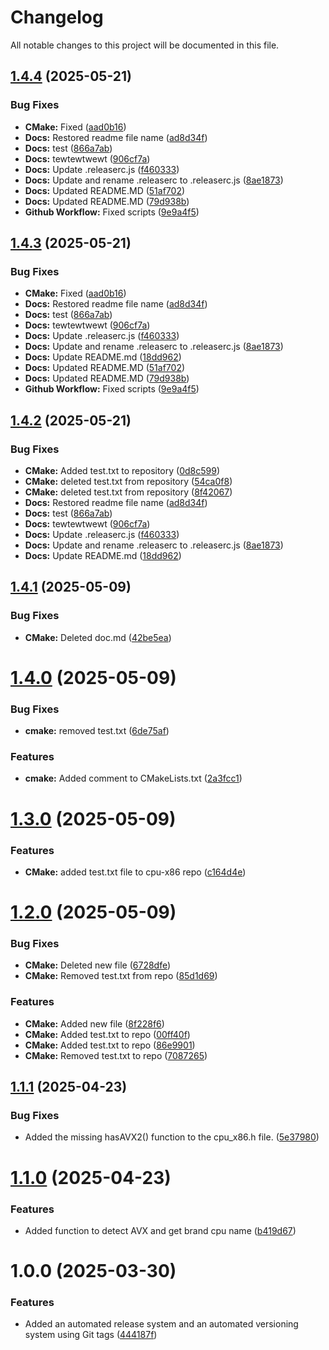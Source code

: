 # Changelog

All notable changes to this project will be documented in this file.

## [1.4.4](https://github.com/MarcinOstrowskiB3D/cpu-x86/compare/v1.4.3...v1.4.4) (2025-05-21)


### Bug Fixes

* **CMake:** Fixed ([aad0b16](https://github.com/MarcinOstrowskiB3D/cpu-x86/commit/aad0b161a042d352ea374b1a874c523cfc0a121c))
* **Docs:** Restored readme file name ([ad8d34f](https://github.com/MarcinOstrowskiB3D/cpu-x86/commit/ad8d34f68f676762ef049bdc6dfca370f9cf8e7d))
* **Docs:** test ([866a7ab](https://github.com/MarcinOstrowskiB3D/cpu-x86/commit/866a7ab35149e09fa731c8cd66f87c0e53bca332))
* **Docs:** tewtewtwewt ([906cf7a](https://github.com/MarcinOstrowskiB3D/cpu-x86/commit/906cf7a94700cc62fd214441b1be4923df98d3f8))
* **Docs:** Update .releaserc.js ([f460333](https://github.com/MarcinOstrowskiB3D/cpu-x86/commit/f4603334e7cd9c08e952f80713450a1b2154e939))
* **Docs:** Update and rename .releaserc to .releaserc.js ([8ae1873](https://github.com/MarcinOstrowskiB3D/cpu-x86/commit/8ae187321ed1a4b108ceb3c3142f9776ff8a1a8f))
* **Docs:** Updated README.MD ([51af702](https://github.com/MarcinOstrowskiB3D/cpu-x86/commit/51af7029bb3dff7427319c74713b13a40b6fc1d8))
* **Docs:** Updated README.MD ([79d938b](https://github.com/MarcinOstrowskiB3D/cpu-x86/commit/79d938b0cd8f8774e0fcc9d9dbd2337282fb2bc5))
* **Github Workflow:** Fixed scripts ([9e9a4f5](https://github.com/MarcinOstrowskiB3D/cpu-x86/commit/9e9a4f522fdb789830de8492729e39f85440da11))

## [1.4.3](https://github.com/MarcinOstrowskiB3D/cpu-x86/compare/v1.4.2...v1.4.3) (2025-05-21)


### Bug Fixes

* **CMake:** Fixed ([aad0b16](https://github.com/MarcinOstrowskiB3D/cpu-x86/commit/aad0b161a042d352ea374b1a874c523cfc0a121c))
* **Docs:** Restored readme file name ([ad8d34f](https://github.com/MarcinOstrowskiB3D/cpu-x86/commit/ad8d34f68f676762ef049bdc6dfca370f9cf8e7d))
* **Docs:** test ([866a7ab](https://github.com/MarcinOstrowskiB3D/cpu-x86/commit/866a7ab35149e09fa731c8cd66f87c0e53bca332))
* **Docs:** tewtewtwewt ([906cf7a](https://github.com/MarcinOstrowskiB3D/cpu-x86/commit/906cf7a94700cc62fd214441b1be4923df98d3f8))
* **Docs:** Update .releaserc.js ([f460333](https://github.com/MarcinOstrowskiB3D/cpu-x86/commit/f4603334e7cd9c08e952f80713450a1b2154e939))
* **Docs:** Update and rename .releaserc to .releaserc.js ([8ae1873](https://github.com/MarcinOstrowskiB3D/cpu-x86/commit/8ae187321ed1a4b108ceb3c3142f9776ff8a1a8f))
* **Docs:** Update README.md ([18dd962](https://github.com/MarcinOstrowskiB3D/cpu-x86/commit/18dd962f67954ea8ec715327cc2f3aed1ad584e0))
* **Docs:** Updated README.MD ([51af702](https://github.com/MarcinOstrowskiB3D/cpu-x86/commit/51af7029bb3dff7427319c74713b13a40b6fc1d8))
* **Docs:** Updated README.MD ([79d938b](https://github.com/MarcinOstrowskiB3D/cpu-x86/commit/79d938b0cd8f8774e0fcc9d9dbd2337282fb2bc5))
* **Github Workflow:** Fixed scripts ([9e9a4f5](https://github.com/MarcinOstrowskiB3D/cpu-x86/commit/9e9a4f522fdb789830de8492729e39f85440da11))

## [1.4.2](https://github.com/MarcinOstrowskiB3D/cpu-x86/compare/v1.4.1...v1.4.2) (2025-05-21)


### Bug Fixes

* **CMake:** Added test.txt to repository ([0d8c599](https://github.com/MarcinOstrowskiB3D/cpu-x86/commit/0d8c59926e9ec5d846c1fead264e52967e4529b2))
* **CMake:** deleted test.txt from repository ([54ca0f8](https://github.com/MarcinOstrowskiB3D/cpu-x86/commit/54ca0f8d93e726b52004b0607b1aab53c2ac01c4))
* **CMake:** deleted test.txt from repository ([8f42067](https://github.com/MarcinOstrowskiB3D/cpu-x86/commit/8f420678182a51f3a180357a33b240b4528638ce))
* **Docs:** Restored readme file name ([ad8d34f](https://github.com/MarcinOstrowskiB3D/cpu-x86/commit/ad8d34f68f676762ef049bdc6dfca370f9cf8e7d))
* **Docs:** test ([866a7ab](https://github.com/MarcinOstrowskiB3D/cpu-x86/commit/866a7ab35149e09fa731c8cd66f87c0e53bca332))
* **Docs:** tewtewtwewt ([906cf7a](https://github.com/MarcinOstrowskiB3D/cpu-x86/commit/906cf7a94700cc62fd214441b1be4923df98d3f8))
* **Docs:** Update .releaserc.js ([f460333](https://github.com/MarcinOstrowskiB3D/cpu-x86/commit/f4603334e7cd9c08e952f80713450a1b2154e939))
* **Docs:** Update and rename .releaserc to .releaserc.js ([8ae1873](https://github.com/MarcinOstrowskiB3D/cpu-x86/commit/8ae187321ed1a4b108ceb3c3142f9776ff8a1a8f))
* **Docs:** Update README.md ([18dd962](https://github.com/MarcinOstrowskiB3D/cpu-x86/commit/18dd962f67954ea8ec715327cc2f3aed1ad584e0))

## [1.4.1](https://github.com/MarcinOstrowskiB3D/cpu-x86/compare/v1.4.0...v1.4.1) (2025-05-09)


### Bug Fixes

* **CMake:** Deleted doc.md ([42be5ea](https://github.com/MarcinOstrowskiB3D/cpu-x86/commit/42be5eae11a46effe5da5fa9be7e97f1c382d472))

# [1.4.0](https://github.com/MarcinOstrowskiB3D/cpu-x86/compare/v1.3.0...v1.4.0) (2025-05-09)


### Bug Fixes

* **cmake:** removed test.txt ([6de75af](https://github.com/MarcinOstrowskiB3D/cpu-x86/commit/6de75afc5a93b9f0a25d8ba3a7a604126ef01238))


### Features

* **cmake:** Added comment to CMakeLists.txt ([2a3fcc1](https://github.com/MarcinOstrowskiB3D/cpu-x86/commit/2a3fcc1cc6c273f182673c587ea935c2a7480292))

# [1.3.0](https://github.com/MarcinOstrowskiB3D/cpu-x86/compare/v1.2.0...v1.3.0) (2025-05-09)


### Features

* **CMake:** added test.txt file to cpu-x86 repo ([c164d4e](https://github.com/MarcinOstrowskiB3D/cpu-x86/commit/c164d4e75eca5f583a5751e607562e5d28de8fe0))

# [1.2.0](https://github.com/MarcinOstrowskiB3D/cpu-x86/compare/v1.1.1...v1.2.0) (2025-05-09)


### Bug Fixes

* **CMake:** Deleted new file ([6728dfe](https://github.com/MarcinOstrowskiB3D/cpu-x86/commit/6728dfeca44ff35a49c0b2f1d2fc65492d1d24c6))
* **CMake:** Removed test.txt from repo ([85d1d69](https://github.com/MarcinOstrowskiB3D/cpu-x86/commit/85d1d698466a0f40902abdd7901eae3f4d9e09d4))


### Features

* **CMake:** Added new file ([8f228f6](https://github.com/MarcinOstrowskiB3D/cpu-x86/commit/8f228f65ac41c11ab3190e55a864ce5a9bac7a5a))
* **CMake:** Added test.txt to repo ([00ff40f](https://github.com/MarcinOstrowskiB3D/cpu-x86/commit/00ff40ff815c6a6c925cf068243041dfd87474fa))
* **CMake:** Added test.txt to repo ([86e9901](https://github.com/MarcinOstrowskiB3D/cpu-x86/commit/86e9901abc570e5e5635e8407d8784ffe71278ce))
* **CMake:** Removed test.txt to repo ([7087265](https://github.com/MarcinOstrowskiB3D/cpu-x86/commit/708726554f1890244f5eedb268fcce9e5a8931e0))

## [1.1.1](https://github.com/B3DScanner/cpu-x86/compare/v1.1.0...v1.1.1) (2025-04-23)


### Bug Fixes

* Added the missing hasAVX2() function to the cpu_x86.h file. ([5e37980](https://github.com/B3DScanner/cpu-x86/commit/5e379803773fbc7200b973f5837aa8d92dc98bfc))

# [1.1.0](https://github.com/B3DScanner/cpu-x86/compare/v1.0.0...v1.1.0) (2025-04-23)


### Features

* Added function to detect AVX and get brand cpu name ([b419d67](https://github.com/B3DScanner/cpu-x86/commit/b419d6793cc7172251515384fb73cc1bea48673f))

# 1.0.0 (2025-03-30)


### Features

* Added an automated release system and an automated versioning system using Git tags ([444187f](https://github.com/B3DScanner/cpu-x86/commit/444187f145174d47e3526311fbed857f333d1597))
